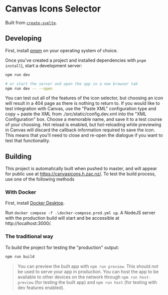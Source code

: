# Canvas Icons Selector

Built from [`create-svelte`](https://github.com/sveltejs/kit/tree/master/packages/create-svelte).

## Developing

First, install [pnpm](https://pnpm.io/) on your operating system of choice.

Once you've created a project and installed dependencies with `pnpm install`), start a development server:

```bash
npm run dev

# or start the server and open the app in a new browser tab
npm run dev -- --open
```

You can test out all of the features of the icon selector, but choosing an icon will result in a 404 page as there is nothing to return to. If you would like to test integration with Canvas, use the "Paste XML" configuration type and copy + paste the XML from ./src/static/config.dev.xml into the "XML Configuration" box. Choose a memorable name, and save it to a test course of your choosing. Hot reload is enabled, but hot-reloading while previewing in Canvas will discard the callback information required to save the icon. This means that you'll need to close and re-open the dialogue if you want to test that functionality.

## Building

This project is automatically built when pushed to master, and will appear for public use at https://canvasicons.h.zac.nz/. To test the build process, use one of the following methods

### With Docker

First, install [Docker Desktop](https://www.docker.com/get-started).

Run `docker compose -f .\docker-compose.prod.yml up`. A NodeJS server with the production build will start and be accessible at http://localhost:3000/.

### The traditional way

To build the project for testing the "production" output:

```bash
npm run build
```

> You can preview the built app with `npm run preview`. This should _not_ be used to serve your app in production. You can host the app to be available to other devices on the network through `npm run host-preview` (for testing the built app) and `npm run host` (for testing with dev features enabled).
